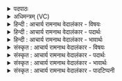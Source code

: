 <details><summary>पदपाठः</summary>

अ꣣ग्नि꣡म꣢ग्निम्। अ꣣ग्नि꣢म्। अ꣣ग्निम्। ह꣡वी꣢꣯मभिः। स꣡दा꣢꣯। ह꣣वन्त। विश्प꣡ति꣢म्। ह꣣व्यवा꣡ह꣢म्। ह꣣व्य। वा꣡ह꣢꣯म्। पु꣣रुप्रिय꣢म्। पु꣣रु। प्रिय꣢म्। ७९१।
</details>

<details><summary>अधिमन्त्रम् (VC)</summary>

- अग्निः
- मेधातिथिः काण्वः
- गायत्री
- षड्जः
</details>

<details><summary>हिन्दी : आचार्य रामनाथ वेदालंकार - विषयः</summary>

अगले मन्त्र में विविध अग्नियों का आह्वान है।
</details>

<details><summary>हिन्दी : आचार्य रामनाथ वेदालंकार - पदार्थः</summary>

पदार्थान्वयभाषाः -  (अग्निम् अग्निम्)प्रत्येक अग्नि को—परमात्माग्नि को,आत्माग्नि को,जाठराग्नि को,यज्ञाग्नि को,शिल्पाग्नि को,आचार्याग्नि को,राजाग्नि को(हवीमभिः)हवियों के साथ,मनुष्य(सदा)हमेशा(हवन्त)पुकारें,स्वीकार करें। कैसे अग्नि को? (विश्पतिम्)जो प्रजाओं का पालक, (हव्यवाहम्)दातव्य वस्तुओं को या सद्गुण,विद्या आदि को प्राप्त करानेवाला,तथा(पुरुप्रियम्)बहुत प्रिय अथवा बहुतों का प्रिय है ॥२॥
</details>

<details><summary>हिन्दी : आचार्य रामनाथ वेदालंकार - भावार्थः</summary>

भावार्थभाषाः -  आराधना किया हुआ परमात्माग्नि उपासक के आत्मसमर्पण को स्वीकार करके उसे भद्र गुण-कर्म-स्वभाव प्रदान करता है। उद्बोधन दिया गया आत्माग्नि मन,आँख आदि ज्ञानसाधनों से ज्ञान को स्वीकार करके मनुष्य को बल देता है। जाठराग्नि भोज्य,पेय आदि हवि को स्वीकार करके उसे रस-रक्त आदि के रूप में परिणत करता है। यजमान से होमा हुआ यज्ञाग्नि हवियों को स्वीकार करके वायु के माध्यम से आरोग्यकारी सुगन्ध को इधर-उधर ले जाता है। यान-यन्त्र आदि में प्रयुक्त विद्युत्-रूप अग्नि विमानादि यानों को स्थानान्तर में पहुँचाता है और यन्त्र-कलाओं का सञ्चालन कर विविध पदार्थों के निर्माण में साधन बनता है। आचार्यरूप अग्नि समित्पाणि शिष्यों के समर्पण को स्वीकार करके उन्हें विद्या और सदाचार ग्रहण कराता है। राजारूप अग्नि प्रजाओं से राजकर स्वीकार करके प्रजाओं को सुख देता है। इसलिए सबको चाहिए कि इन अग्नियों का व्यवहार में यथायोग्य प्रयोग करें ॥२॥
</details>

<details><summary>संस्कृत : आचार्य रामनाथ वेदालंकार - विषयः</summary>

अथ विविधानग्नीनाह्वयति।
</details>

<details><summary>संस्कृत : आचार्य रामनाथ वेदालंकार - पदार्थः</summary>

पदार्थान्वयभाषाः -  (अग्निम्-अग्निम्)प्रत्येकम् अग्निम्—परमात्माग्निम्,आत्माग्निं,जाठराग्निं,यज्ञाग्निं,शिल्पाग्निम्,आचार्याग्निं,नृपाग्निम्(हवीमभिः)हविर्भिः सह।[हु दानादनयोः इत्यस्मात् ‘अन्येभ्योऽपि दृश्यते। अ० ३।२।७५’ इति मनिन् छान्दसः ईडागमश्च।]जनाः(सदा)सर्वदा(हवन्त)आह्वयन्तु,स्वीकुर्वन्तु।[ह्वेञ् धातोर्लोडर्थे लङि ‘बहुलं छन्दसि’ अ० ६।१।३४ इति सम्प्रसारणम्। ‘बहुलं छन्दस्यमाङ्योगेऽपि’। अ० ६।४।७५ इत्यडागमाभावः।]कीदृशम् अग्निम्? (विश्पतिम्)विशां प्रजानां पतिं पालकम्, (हव्यवाहम्१)हव्यं दातव्यं वस्तुजातं सद्गुणविद्यादिकं वा वहति प्रापयतीति तादृशम्,यद्वा हव्यानि आदातुं योग्यानि विमानादीनि यानानि इतस्ततो वहति प्रापयतीति तादृशम्,अपि च(पुरुप्रियम्)बहु प्रियं,बहूनां प्रियं वा ॥२॥२
</details>

<details><summary>संस्कृत : आचार्य रामनाथ वेदालंकार - भावार्थः</summary>

भावार्थभाषाः -  आराधितः परमात्माग्निरुपासकस्यात्मसमर्पणं स्वीकृत्य तस्मै भद्रान् गुणकर्मस्वभावान् प्रयच्छति। उद्बोधित आत्माग्निर्मनश्चक्षु-रादिभिर्ज्ञानसाधनैर्ज्ञानं स्वीकृत्य मनुष्याय बलं प्रयच्छति। जाठराग्निर्भोज्यपेयादिकं हविः स्वीकृत्य तद् रसरक्तादिरूपेण परिणमयति। यजमानेन हुतो यज्ञाग्निर्हवींषि स्वीकृत्य वायुमाध्यमेनारोग्यकरं सुगन्धमितस्ततो वहति। यानयन्त्रादिषु प्रयुक्तो विद्युदग्निर्विमानादीनि यानानि स्थानान्तरं प्रापयति,यन्त्रकलाश्च संचाल्य विविधपदार्थानां निर्माणे साधनतां गच्छति। आचार्याग्निः समित्पाणीनां शिष्याणां समर्पणं स्वीकृत्य तान् विद्यां सदाचारं च ग्राहयति। नृपाग्निः प्रजाभ्यो राजदेयकरं स्वीकृत्य तं सार्वजनिकनिर्माणकार्येषु व्ययित्वा प्रजाभ्यः सुखं ददाति। अत एतेऽग्नयः यथायोग्यं व्यवहारे प्रयोक्तव्याः ॥२॥
</details>

<details><summary>संस्कृत : आचार्य रामनाथ वेदालंकार - पादटिप्पनी</summary>

टिप्पणी:   २. ऋ० १।१२।२। १. हव्यवाहम् होतुं दातुम् अत्तुम् आदातुं च योग्यानि ददाति, वा यानादीनि वस्तूनीतस्ततो वहति प्रापयति तम्—इति ऋ० १।१२।२ भाष्ये द०। २. ऋग्भाष्ये दयानन्दर्षिर्मन्त्रमिमं परमेश्वरपक्षे भौतिकाग्निपक्षे च व्याचष्टे। एष च तत्र तत्कृतो भावार्थः—‘हे मनुष्या युष्माभिर्विद्युदाख्यस्य प्रसिद्धस्याग्नेश्च सकाशात् कलाकौशलादिसिद्धिं कृत्वाऽभीष्टानि सुखानि सदैव भोक्तव्यानि भोजयितव्यानि चेति ॥’
</details>
